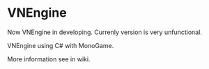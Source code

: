 VNEngine
========

Now VNEngine in developing. Currenly version is very unfunctional.

VNEngine using C# with MonoGame.

More information see in wiki.

